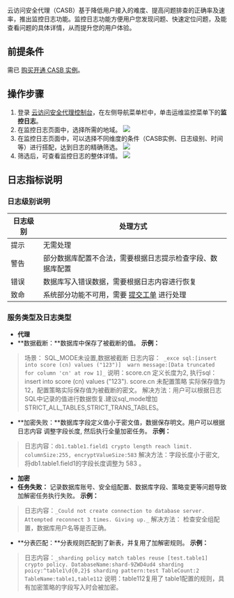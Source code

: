 云访问安全代理（CASB）基于降低用户接入的难度、提高问题排查的正确率及速率，推出监控日志功能。监控日志功能方便用户您发现问题、快速定位问题，及能查看问题的具体详情，从而提升您的用户体验。

## 前提条件
需已 [购买开通 CASB 实例](https://cloud.tencent.com/document/product/1303/53298)。

## 操作步骤
1. 登录 [云访问安全代理控制台](https://console.cloud.tencent.com/casb)，在左侧导航菜单栏中，单击运维监控菜单下的**监控日志**。
2. 在监控日志页面中，选择所需的地域。
![](https://qcloudimg.tencent-cloud.cn/raw/c09f1a0ba5eb015f7573df7acaf13ef3.png)
3. 在监控日志页面中，可以选择不同维度的条件（CASB实例、日志级别、时间等）进行搭配，达到日志的精确筛选。
![](https://qcloudimg.tencent-cloud.cn/raw/55779f3ded34b23d54bffa426ce14af1.png)
4. 筛选后，可查看监控日志的整体详情。
![](https://qcloudimg.tencent-cloud.cn/raw/e6a4e4356968c746192b7636435ede4e.png)


## 日志指标说明
###   日志级别说明

| 日志级别 |  处理方式 |
|---|---|
|提示|无需处理|
|警告|部分数据库配置不合法，需要根据日志提示检查字段、数据库配置|
|错误|数据库写入错误数据，需要根据日志内容进行恢复|
|致命|系统部分功能不可用，需要 [提交工单](https://console.cloud.tencent.com/workorder/category) 进行处理|

###  服务类型及日志类型
- **代理**
 - **数据截断：**数据库中保存了被截断的值。
   **示例：**
> 场景： SQL_MODE未设置,数据被截断
> 日志内容：` _exce sql:[insert into score (cn) values ("123")]  warn message:[Data truncated for column 'cn' at row 1]_` 
> 说明：score.cn 定义长度为2, 执行sql：insert into score (cn) values ("123"). score.cn 未配置策略 实际保存值为12，配置策略实际保存值为被截断的密文。
> 解决方法：用户可以根据日志SQL中记录的值进行数据恢复.建议sql_mode增加 STRICT_ALL_TABLES,STRICT_TRANS_TABLES。

 -  **加密失败：**数据库字段定义值小于密文值，数据保存明文。用户可以根据日志内容 调整字段长度,  然后执行全量加密任务。
   **示例：**
> 日志内容：`db1.table1.field1 crypto length reach limit. columnSize:255, encryptValueSize:583`
> 解决方法：字段长度小于密文, 将db1.table1.field1的字段长度调整为 583 。

-  **加密**
 - **任务失败：** 记录数据库账号、安全组配置、数据库字段、策略变更等问题导致加解密任务执行失败。
   **示例：**
> 日志内容：`_Could not create connection to database server. Attempted reconnect 3 times. Giving up._` 
> 解决方法： 检查安全组配置，数据库用户名等是否正确。

 - **分表匹配：**分表规则匹配到了新表，并复用了加解密规则。
   **示例：**
> 日志内容：`_sharding policy match tables reuse [test.table1] crypto policy. DatabaseName:shard-9ZWD4ud4 sharding poicy:^table1\d{0,2}$ sharding pattern:test TableCount:2 TableName:table1,table112`
> 说明：table112复用了 table1配置的规则，具有加密策略的字段写入时会被加密。
